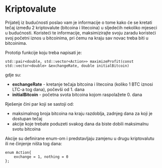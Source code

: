 # Kriptovalute

Prijatelj iz budućnosti poslao vam je informacije o tome kako će se kretati tečaj između 2 kriptovalute (bitcoina i litecoina) u sljedećih nekoliko mjeseci u budućnosti.
Koristeći te informacije, maksimizirajte svoju zaradu koristeći svoj početni iznos u bitcoinima, pri ćemu na kraju sav novac treba biti u bitcoinima.

Prototip funkcije koju treba napisati je:
```
std::pair<double, std::vector<Action>> maximizeProfit(const std::vector<double> &exchangeRate, double initialBitcoin)
```
gdje su:
* **exchangeRate** - kretanje tečaja bitcoina i litecoina (koliko 1 BTC iznosi LTC-a tog dana), počevši od 1. dana
* **initialBitcoin** - početna svota bitcoina kojom raspolažete 0. dana

Rješenje čini par koji se sastoji od:
* maksimalnog broja bitcoina na kraju razdoblja, zadnjeg dana za koji je dostupan tečaj
* akcije koje trebate poduzeti svakog dana da biste dobili maksimalnu svotu bitcoina

Akcije su definirane enum-om i predstavljaju zamjenu u drugu kriptovalutu ili ne činjenje ništa tog dana:
```
enum Action{
    exchange = 1, nothing = 0
};
```


